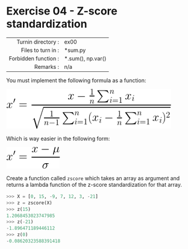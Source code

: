 # Exercise 04 - Z-score standardization

|                         |                    |
| -----------------------:| ------------------ |
|   Turnin directory :    |  ex00              |
|   Files to turn in :    |  *sum.py           |
|   Forbidden function :  |  *.sum(), np.var() |
|   Remarks :             |  n/a               |

You must implement the following formula as a function: 
  
![image info](./zscore2.png)

Which is way easier in the following form:

![image info](./zscore1.png)

Create a function called `zscore` which takes an array as argument and returns a lambda function of the z-score standardization for that array.

```python
>>> X = [0, 15, -9, 7, 12, 3, -21]
>>> z = zscore(X)
>>> z(15)
1.2068453023747985
>>> z(-21)
-1.896471189446112
>>> z(0)
-0.08620323588391418
```
